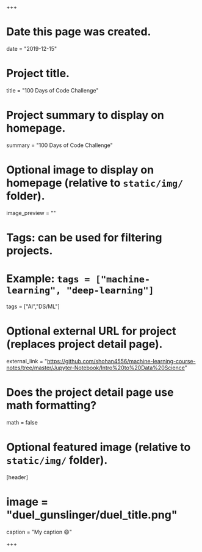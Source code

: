 +++
# Date this page was created.
date = "2019-12-15"

# Project title.
title = "100 Days of Code Challenge"

# Project summary to display on homepage.
summary = "100 Days of Code Challenge"

# Optional image to display on homepage (relative to `static/img/` folder).
image_preview = ""

# Tags: can be used for filtering projects.
# Example: `tags = ["machine-learning", "deep-learning"]`
tags = ["AI","DS/ML"]

# Optional external URL for project (replaces project detail page).
external_link = "https://github.com/shohan4556/machine-learning-course-notes/tree/master/Jupyter-Notebook/Intro%20to%20Data%20Science"

# Does the project detail page use math formatting?
math = false

# Optional featured image (relative to `static/img/` folder).
[header]
# image = "duel_gunslinger/duel_title.png"
caption = "My caption :smile:"

+++

 
 
